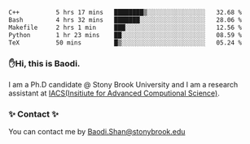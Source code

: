 <!--START_SECTION:waka-->

```txt
C++          5 hrs 17 mins   ████████▒░░░░░░░░░░░░░░░░   32.68 %
Bash         4 hrs 32 mins   ███████░░░░░░░░░░░░░░░░░░   28.06 %
Makefile     2 hrs 1 min     ███░░░░░░░░░░░░░░░░░░░░░░   12.56 %
Python       1 hr 23 mins    ██░░░░░░░░░░░░░░░░░░░░░░░   08.59 %
TeX          50 mins         █▒░░░░░░░░░░░░░░░░░░░░░░░   05.24 %
```

<!--END_SECTION:waka-->

### ✋Hi, this is Baodi. 

I am a Ph.D candidate @ Stony Brook University and I am a research assistant at [IACS(Insitiute for Advanced Computional Science)](https://iacs.stonybrook.edu/).

### ✨ Contact ✨

You can contact me by [Baodi.Shan@stonybrook.edu](mailto:Baodi.Shan@stonybrook.edu)





<!--
[![Anurag's GitHub stats](https://github-readme-stats.vercel.app/api?username=lwshanbd&theme=jolly&show_icons=true&count_private=true&include_all_commits=true)](https://github.com/anuraghazra/github-readme-stats)
**lwshanbd/lwshanbd** is a ✨ _special_ ✨ repository because its `README.md` (this file) appears on your GitHub profile.

Here are some ideas to get you started:

- 🔭 I’m currently working on ...
- 🌱 I’m currently learning ...
- 👯 I’m looking to collaborate on ...
- 🤔 I’m looking for help with ...
- 💬 Ask me about ...
- 📫 How to reach me: ...
- 😄 Pronouns: ...
- ⚡ Fun fact: ...
-->
